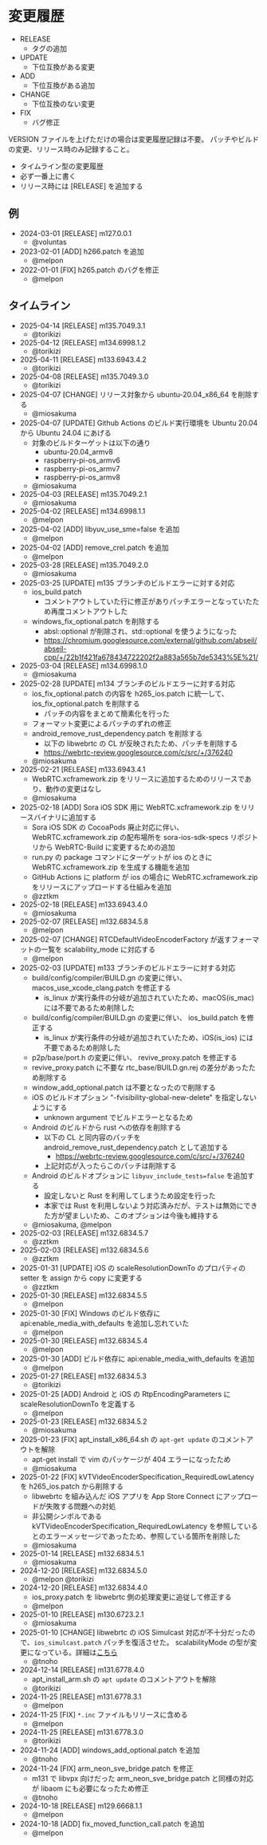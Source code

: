 # 変更履歴

- RELEASE
  - タグの追加
- UPDATE
  - 下位互換がある変更
- ADD
  - 下位互換がある追加
- CHANGE
  - 下位互換のない変更
- FIX
  - バグ修正

VERSION ファイルを上げただけの場合は変更履歴記録は不要。
パッチやビルドの変更、リリース時のみ記録すること。

- タイムライン型の変更履歴
- 必ず一番上に書く
- リリース時には [RELEASE] を追加する

## 例

- 2024-03-01 [RELEASE] m127.0.0.1
  - @voluntas
- 2023-02-01 [ADD] h266.patch を追加
  - @melpon
- 2022-01-01 [FIX] h265.patch のバグを修正
  - @melpon

## タイムライン

- 2025-04-14 [RELEASE] m135.7049.3.1
  - @torikizi
- 2025-04-12 [RELEASE] m134.6998.1.2
  - @torikizi
- 2025-04-11 [RELEASE] m133.6943.4.2
  - @torikizi
- 2025-04-08 [RELEASE] m135.7049.3.0
  - @torikizi
- 2025-04-07 [CHANGE] リリース対象から ubuntu-20.04_x86_64 を削除する
  - @miosakuma
- 2025-04-07 [UPDATE] Github Actions のビルド実行環境を Ubuntu 20.04 から Ubuntu 24.04 にあげる
  - 対象のビルドターゲットは以下の通り
    - ubuntu-20.04_armv8
    - raspberry-pi-os_armv6
    - raspberry-pi-os_armv7
    - raspberry-pi-os_armv8
  - @miosakuma
- 2025-04-03 [RELEASE] m135.7049.2.1
  - @miosakuma
- 2025-04-02 [RELEASE] m134.6998.1.1
  - @melpon
- 2025-04-02 [ADD] libyuv_use_sme=false を追加
  - @melpon
- 2025-04-02 [ADD] remove_crel.patch を追加
  - @melpon
- 2025-03-28 [RELEASE] m135.7049.2.0
  - @miosakuma
- 2025-03-25 [UPDATE] m135 ブランチのビルドエラーに対する対応
  - ios_build.patch
    - コメントアウトしていた行に修正がありパッチエラーとなっていたため再度コメントアウトした
  - windows_fix_optional.patch を削除する
    - absl::optional が削除され、std::optional を使うようになった
    - https://chromium.googlesource.com/external/github.com/abseil/abseil-cpp/+/22b1f421fa678434722202f2a883a565b7de5343%5E%21/
- 2025-03-04 [RELEASE] m134.6998.1.0
  - @miosakuma
- 2025-02-28 [UPDATE] m134 ブランチのビルドエラーに対する対応
  - ios_fix_optional.patch の内容を h265_ios.patch に統一して、ios_fix_optional.patch を削除する
    - パッチの内容をまとめて簡素化を行った
  - フォーマット変更によるパッチのずれの修正
  - android_remove_rust_dependency.patch を削除する
    - 以下の libwebrtc の CL が反映されたため、パッチを削除する
    - https://webrtc-review.googlesource.com/c/src/+/376240
  - @miosakuma
- 2025-02-21 [RELEASE] m133.6943.4.1
  - WebRTC.xcframework.zip をリリースに追加するためのリリースであり、動作の変更はなし
  - @miosakuma
- 2025-02-18 [ADD] Sora iOS SDK 用に WebRTC.xcframework.zip をリリースバイナリに追加する
  - Sora iOS SDK の CocoaPods 廃止対応に伴い、WebRTC.xcframework.zip の配布場所を sora-ios-sdk-specs リポジトリから WebRTC-Build に変更するための追加
  - run.py の package コマンドにターゲットが ios のときに WebRTC.xcframework.zip を生成する機能を追加
  - GitHub Actions に platform が ios の場合に WebRTC.xcframework.zip をリリースにアップロードする仕組みを追加
  - @zztkm
- 2025-02-18 [RELEASE] m133.6943.4.0
  - @miosakuma
- 2025-02-07 [RELEASE] m132.6834.5.8
  - @melpon
- 2025-02-07 [CHANGE] RTCDefaultVideoEncoderFactory が返すフォーマットの一覧を scalability_mode に対応する
  - @melpon
- 2025-02-03 [UPDATE] m133 ブランチのビルドエラーに対する対応
  - build/config/compiler/BUILD.gn の変更に伴い、 macos_use_xcode_clang.patch を修正する
    - is_linux が実行条件の分岐が追加されていたため、macOS(is_mac) には不要であるため削除した
  - build/config/compiler/BUILD.gn の変更に伴い、 ios_build.patch を修正する
    - is_linux が実行条件の分岐が追加されていたため、iOS(is_ios) には不要であるため削除した
  - p2p/base/port.h の変更に伴い、 revive_proxy.patch を修正する
  - revive_proxy.patch に不要な rtc_base/BUILD.gn.rej の差分があったため削除する
  - window_add_optional.patch は不要となったので削除する
  - iOS のビルドオプション "-fvisibility-global-new-delete" を指定しないようにする
    - unknown argument でビルドエラーとなるため
  - Android のビルドから rust への依存を削除する
    - 以下の CL と同内容のパッチを android_remove_rust_dependency.patch として追加する
      - https://webrtc-review.googlesource.com/c/src/+/376240
    - 上記対応が入ったらこのパッチは削除する
  - Android のビルドオプションに `libyuv_include_tests=false` を追加する
    - 設定しないと Rust を利用してしまうため設定を行った
    - 本家では Rust を利用しないよう対応済みだが、テストは無効にできた方が望ましいため、このオプションは今後も維持する
  - @miosakuma, @melpon
- 2025-02-03 [RELEASE] m132.6834.5.7
  - @zztkm
- 2025-02-03 [RELEASE] m132.6834.5.6
  - @zztkm
- 2025-01-31 [UPDATE] iOS の scaleResolutionDownTo のプロパティの setter を assign から copy に変更する
  - @zztkm
- 2025-01-30 [RELEASE] m132.6834.5.5
  - @melpon
- 2025-01-30 [FIX] Windows のビルド依存に api:enable_media_with_defaults を追加し忘れていた
  - @melpon
- 2025-01-30 [RELEASE] m132.6834.5.4
  - @melpon
- 2025-01-30 [ADD] ビルド依存に api:enable_media_with_defaults を追加
  - @melpon
- 2025-01-27 [RELEASE] m132.6834.5.3
  - @torikizi
- 2025-01-25 [ADD] Android と iOS の RtpEncodingParameters に scaleResolutionDownTo を定義する
  - @melpon
- 2025-01-23 [RELEASE] m132.6834.5.2
  - @miosakuma
- 2025-01-23 [FIX] apt_install_x86_64.sh の `apt-get update` のコメントアウトを解除
  - apt-get install で vim のパッケージが 404 エラーになったため
  - @miosakuma
- 2025-01-22 [FIX] kVTVideoEncoderSpecification_RequiredLowLatency を h265_ios.patch から削除する
  - libwebrtc を組み込んだ iOS アプリを App Store Connect にアップロードが失敗する問題への対処
  - 非公開シンボルである kVTVideoEncoderSpecification_RequiredLowLatency を参照しているとのエラーメッセージであったため、参照している箇所を削除した
  - @miosakuma
- 2025-01-14 [RELEASE] m132.6834.5.1
  - @miosakuma
- 2024-12-20 [RELEASE] m132.6834.5.0
  - @melpon @torikizi
- 2024-12-20 [RELEASE] m132.6834.4.0
  - ios_proxy.patch を libwebrtc 側の処理変更に追従して修正する
  - @melpon
- 2025-01-10 [RELEASE] m130.6723.2.1
  - @miosakuma
- 2025-01-10 [CHANGE] libwebrtc の iOS Simulcast 対応が不十分だったので、`ios_simulcast.patch` パッチを復活させた。 scalabilityMode の型が変更になっている。詳細は[こちら](patches/README.md#ios_simulcastpatch)
  - @tnoho
- 2024-12-14 [RELEASE] m131.6778.4.0
  - apt_install_arm.sh の `apt update` のコメントアウトを解除
  - @torikizi
- 2024-11-25 [RELEASE] m131.6778.3.1
  - @melpon
- 2024-11-25 [FIX] `*.inc` ファイルもリリースに含める
  - @melpon
- 2024-11-25 [RELEASE] m131.6778.3.0
  - @torikizi
- 2024-11-24 [ADD] windows_add_optional.patch を追加
  - @tnoho
- 2024-11-24 [FIX] arm_neon_sve_bridge.patch を修正
  - m131 で libvpx 向けだった arm_neon_sve_bridge.patch と同様の対応が libaom にも必要になったため修正
  - @tnoho
- 2024-10-18 [RELEASE] m129.6668.1.1
  - @melpon
- 2024-10-18 [ADD] fix_moved_function_call.patch を追加
  - @melpon
